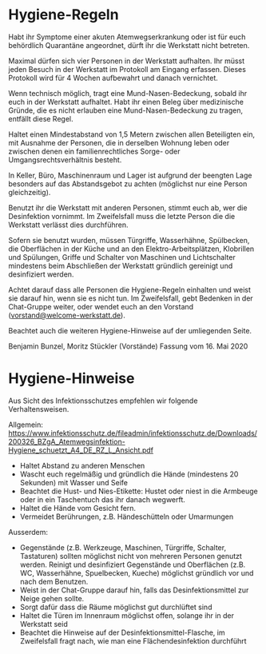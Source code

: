 # Hygiene-Regeln

Habt ihr Symptome einer akuten Atemwegserkrankung oder ist für euch behördlich Quarantäne angeordnet, dürft ihr die Werkstatt nicht betreten.

Maximal dürfen sich vier Personen in der Werkstatt aufhalten. Ihr müsst jeden Besuch in der Werkstatt im Protokoll am Eingang erfassen. Dieses Protokoll wird für 4 Wochen aufbewahrt und danach vernichtet.

Wenn technisch möglich, tragt eine Mund-Nasen-Bedeckung, sobald ihr euch in der Werkstatt aufhaltet. Habt ihr einen Beleg über medizinische Gründe, die es nicht erlauben eine Mund-Nasen-Bedeckung zu tragen, entfällt diese Regel.

Haltet einen Mindestabstand von 1,5 Metern zwischen allen Beteiligten ein, mit Ausnahme der Personen, die in derselben Wohnung leben oder zwischen denen ein familienrechtliches Sorge- oder Umgangsrechtsverhältnis besteht.

In Keller, Büro, Maschinenraum und Lager ist aufgrund der beengten Lage besonders auf das Abstandsgebot zu achten (möglichst nur eine Person gleichzeitig).

Benutzt ihr die Werkstatt mit anderen Personen, stimmt euch ab, wer die Desinfektion vornimmt. Im Zweifelsfall muss die letzte Person die die Werkstatt verlässt dies durchführen.

Sofern sie benutzt wurden, müssen Türgriffe, Wasserhähne, Spülbecken, die Oberflächen in der Küche und an den Elektro-Arbeitsplätzen, Klobrillen und Spülungen, Griffe und Schalter von Maschinen und Lichtschalter mindestens beim Abschließen der Werkstatt gründlich gereinigt und desinfiziert werden.

Achtet darauf dass alle Personen die Hygiene-Regeln einhalten und weist sie darauf hin, wenn sie es nicht tun. Im Zweifelsfall, gebt Bedenken in der Chat-Gruppe weiter, oder wendet euch an den Vorstand (vorstand@welcome-werkstatt.de). 

Beachtet auch die weiteren Hygiene-Hinweise auf der umliegenden Seite.


Benjamin Bunzel, Moritz Stückler (Vorstände)
Fassung vom 16. Mai 2020
 
# Hygiene-Hinweise

Aus Sicht des Infektionsschutzes empfehlen wir folgende Verhaltensweisen.

Allgemein: 
https://www.infektionsschutz.de/fileadmin/infektionsschutz.de/Downloads/200326_BZgA_Atemwegsinfektion-Hygiene_schuetzt_A4_DE_RZ_L_Ansicht.pdf

 - Haltet Abstand zu anderen Menschen
 - Wascht euch regelmäßig und gründlich die Hände (mindestens 20 Sekunden) mit Wasser und Seife
 - Beachtet die Hust- und Nies-Etikette: Hustet oder niest in die Armbeuge oder in ein Taschentuch das ihr danach wegwerft.
 - Haltet die Hände vom Gesicht fern.
 - Vermeidet Berührungen, z.B. Händeschütteln oder Umarmungen


Ausserdem:

 - Gegenstände (z.B. Werkzeuge, Maschinen, Türgriffe, Schalter, Tastaturen) sollten möglichst nicht von mehreren Personen genutzt werden. Reinigt und desinfiziert Gegenstände und Oberflächen (z.B. WC, Wasserhähne, Spuelbecken, Kueche) möglichst gründlich vor und nach dem Benutzen.
 - Weist in der Chat-Gruppe darauf hin, falls das Desinfektionsmittel zur Neige gehen sollte.
 - Sorgt dafür dass die Räume möglichst gut durchlüftet sind
 - Haltet die Türen im Innenraum möglichst offen, solange ihr in der Werkstatt seid
 - Beachtet die Hinweise auf der Desinfektionsmittel-Flasche, im Zweifelsfall fragt nach, wie man eine Flächendesinfektion durchführt
